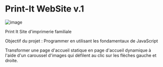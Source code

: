 # Print-It WebSite v.1

![image](https://github.com/Nataormina/Print-it-JS-mainP5/assets/167750931/f3602c87-ac71-451b-802d-9f0f8cee5907)

Print It
Site d'imprimerie familiale

Objectif du projet :
Programmer en utilisant les fondamentaux de JavaScript

Transformer une page d'accueil statique en page d'accueil dynamique à l'aide d'un caroussel d'images qui défilent au clic sur les flèches gauche et droite.
